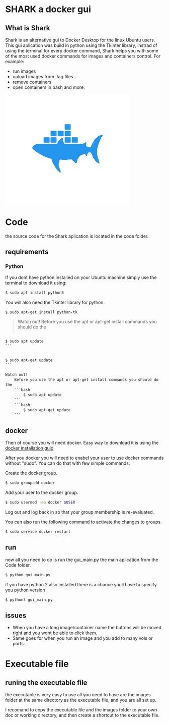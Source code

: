 # SHARK a docker gui

## What is Shark

Shark is an alternative gui to Docker Desktop for the linux Ubuntu users.
This gui aplication was build in python using the Tkinter library, instrad of using the 
terminal for every docker command, Shark helps you with some of the most used docker commands
for images and containers control.
For example:
* run images
* upload images from .tag files
* remove containers
* open containers in bash
and more.

![Alt text](https://github.com/gavriel200/docker_gui/blob/master/Code/images/shark.png)

# Code

the source code for the Shark aplication is located in the code folder.

## requirements

### Python
If you dont have python installed on your Ubuntu machine simply use the terminal to download it using:

```bash
$ sudo apt install python3
```

You will also need the Tkinter library for python:

```bash
$ sudo apt-get install python-tk
```

> Watch out!
> Before you use the apt or apt-get install commands you should do the 
> ```bash
    $ sudo apt update
    ```
> ```bash
    $ sudo apt-get update
    ```
``` 
Watch out!
    Before you use the apt or apt-get install commands you should do the 
    ```bash
        $ sudo apt update
    ```
    ```bash
        $ sudo apt-get update
    ```
```
## docker

Then of course you will need docker.
Easy way to download it is using the [docker installation guid](https://docs.docker.com/engine/install/ubuntu/).

After you docker you will need to enabel your user to use docker commands without "sudo".
You can do that with few simple commands:

Create the docker group.

```bash
$ sudo groupadd docker
```

Add your user to the docker group.

```bash
$ sudo usermod -aG docker $USER
```
Log out and log back in so that your group membership is re-evaluated.

You can also run the following command to activate the changes to groups.

```bash
$ sudo service docker restart
```

## run

now all you need to do is run the gui_main.py the main aplication from the Code folder.

```bash
$ python gui_main.py
```

if you have python 2 also installed there is a chance youll have to specify you python version

```bash
$ python3 gui_main.py
```

## issues
* When you have a long image/container name the buttons will be moved right and you wont be able to click them.
* Same goes for when you run an image and you add to many vols or ports.

# Executable file

## runing the executable file

the executable is very easy to use all you need to have are the images folder at the same
directory as the executable file, and you are all set up.

I recomand to copy the executable file and the images folder to your own doc or working directory,
and then create a shortcut to the executable file.